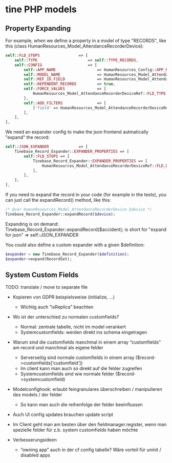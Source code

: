 # tine PHP models

Property Expanding
------

For example, when we define a property in a model of type "RECORDS", like this (class HumanResources_Model_AttendanceRecorderDevice):

~~~ php
self::FLD_STOPS                 => [
    self::TYPE                      => self::TYPE_RECORDS,
    self::CONFIG                    => [
        self::APP_NAME                  => HumanResources_Config::APP_NAME,
        self::MODEL_NAME                => HumanResources_Model_AttendanceRecorderDeviceRef::MODEL_NAME_PART,
        self::REF_ID_FIELD              => HumanResources_Model_AttendanceRecorderDeviceRef::FLD_PARENT_ID,
        self::DEPENDENT_RECORDS         => true,
        self::FORCE_VALUES              => [
            HumanResources_Model_AttendanceRecorderDeviceRef::FLD_TYPE => self::FLD_STOPS,
        ],
        self::ADD_FILTERS               => [
            ['field' => HumanResources_Model_AttendanceRecorderDeviceRef::FLD_TYPE, 'operator' => 'equals', 'value' => self::FLD_STOPS],
        ],
    ],
], 
~~~

We need an expander config to make the json frontend autmatically "expand" the record:

~~~ php
self::JSON_EXPANDER             => [
    Tinebase_Record_Expander::EXPANDER_PROPERTIES => [
        self::FLD_STOPS => [
            Tinebase_Record_Expander::EXPANDER_PROPERTIES => [
                HumanResources_Model_AttendanceRecorderDeviceRef::FLD_DEVICE_ID => [],
            ],
        ],
    ],
],
~~~

If you need to expand the record in your code (for example in the tests), you can just call the expandRecord() method, like this:

~~~ php
/* @var HumanResources_Model_AttendanceRecorderDevice $device */
Tinebase_Record_Expander::expandRecord($device);
~~~

Expanding is on demand: 
Tinebase_Record_Expander::expandRecord($accident); is short for "expand for json" => self::JSON_EXPANDER

You could also define a custom expander with a given $definition:


~~~ php
$expander = new Tinebase_Record_Expander($definition);
$expander->expand(RecordSet);
~~~

System Custom Fields
------

TODO: translate / move to separate file

* Kopieren von GDPR beispielsweise (initialize, ...)
  * Wichtig auch “isReplica” beachten

* Wo ist der unterschied zu normalen customfields?
  *	Normal: zentrale tabelle, nicht im model verankert
  *	Systemcustomfields: werden direkt ins schema eingetragen

* Warum sind die customfields manchmal in einem array “customfields” am record und manchmal als eigene felder
  *	Serverseitig sind normale customfields in einem array ($record->customfields[‘customfield’])
  *	Im client kann man auch so direkt auf die felder zugreifen
  *	Systemcustomfields sind wie normale felder ($record->systemcustomfield)

* Modelconfighook: erlaubt feingranulares überschreiben / manipulieren des models / der felder
  * So kann man auch die reihenfolge der felder beeinflussen

* Auch UI config updates brauchen update script

* Im Client geht man am besten über den fieldmanager.register, wenn man spezielle felder für z.b. system customfields haben möchte

* Verbesserungsideen
    *	“owning app” auch in der cf config tabelle? Wäre vorteil für uninit / disabled apps
